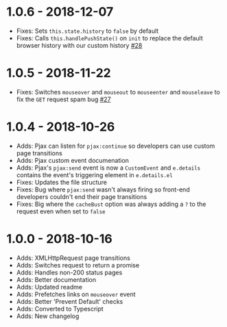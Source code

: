 # 1.0.6 - 2018-12-07

- Fixes: Sets `this.state.history` to `false` by default
- Fixes: Calls `this.handlePushState()` on `init` to replace the default browser history with our custom history [#28](https://github.com/Pageworks/fuel-pjax/issues/28)

# 1.0.5 - 2018-11-22

- Fixes: Switches `mouseover` and `mouseout` to `mouseenter` and `mouseleave` to fix the `GET` request spam bug [#27](https://github.com/Pageworks/fuel-pjax/issues/27)

# 1.0.4 - 2018-10-26

- Adds: Pjax can listen for `pjax:continue` so developers can use custom page transitions
- Adds: Pjax custom event documenation
- Adds: Pjax's `pjax:send` event is now a `CustomEvent` and `e.details` contains the event's triggering element in `e.details.el`
- Fixes: Updates the file structure
- Fixes: Bug where `pjax:send` wasn't always firing so front-end developers couldn't end their page transitions
- Fixes: Big where the `cacheBust` option was always adding a `?` to the request even when set to `false`

# 1.0.0 - 2018-10-16

- Adds: XMLHttpRequest page transitions
- Adds: Switches request to return a promise
- Adds: Handles non-200 status pages
- Adds: Better documentation
- Adds: Updated readme
- Adds: Prefetches links on `mouseover` event
- Adds: Better 'Prevent Default' checks
- Adds: Converted to Typescript
- Adds: New changelog
